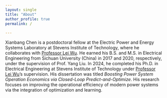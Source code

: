 ```yaml
---
layout: single
title: "About"
author_profile: true
permalink: /
  
---
```

Xianbang Chen is a postdoctoral fellow at the Electric Power and Energy Systems Laboratory at Stevens Institute of Technology, where he collaborates with [Professor Lei Wu](https://sites.google.com/site/leiwupes/about-me). He earned his B.S. and M.S. in Electrical Engineering from Sichuan University (China) in 2017 and 2020, respectively, under the supervision of Prof. Yang Liu. In 2024, he completed his Ph.D. in Electrical Engineering at Stevens Institute of Technology under [Professor Lei Wu](https://sites.google.com/site/leiwupes/about-me)’s supervision. His dissertation was titled *Boosting Power System Operation Economics via Closed-Loop Predict-and-Optimize*. His research focuses on improving the operational efficiency of modern power systems via the integration of optimization and learning.